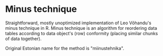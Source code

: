 # Minus technique

Straightforward, mostly unoptimized implementation of Leo Võhandu's minus technique in R. Minus technique is an algorithm for reordering data tables according to data object's (row) conformity (placing similar chunks of data together).

Original Estonian name for the method is "miinustehnika".